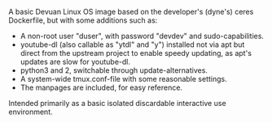 A basic Devuan Linux OS image based on the developer's (dyne's) ceres Dockerfile,
but with some additions such as:
* A non-root user "duser", with password "devdev" and sudo-capabilities.
* youtube-dl (also callable as "ytdl" and "y") installed not via apt but direct from the upstream project to enable speedy updating, as apt's updates are slow for youtube-dl.
* python3 and 2, switchable through update-alternatives.
* A system-wide tmux.conf-file with some reasonable settings.
* The manpages are included, for easy reference.

Intended primarily as a basic isolated discardable interactive use environment.